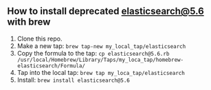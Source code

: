 ## How to install deprecated elasticsearch@5.6 with brew

1. Clone this repo.
2. Make a new tap: `brew tap-new my_local_tap/elasticsearch`
3. Copy the formula to the tap: `cp elasticsearch@5.6.rb /usr/local/Homebrew/Library/Taps/my_loca_tap/homebrew-elasticsearch/Formula/`
4. Tap into the local tap: `brew tap my_loca_tap/elasticsearch`
5. Install: `brew install elasticsearch@5.6`

